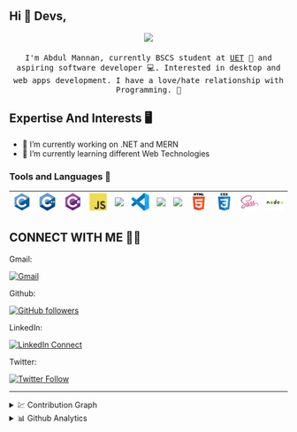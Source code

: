 ## Hi 👋 Devs, 

<p align="center">
  <img src="https://www.elegantthemes.com/blog/wp-content/uploads/2018/04/Best-Code-and-Text-Editors.png" width=200>
  <br><br>
  <samp>
    I'm Abdul Mannan, currently BSCS student at <a href="http://https://www.uet.edu.pk/">UET</a> 🏫 and aspiring software developer 💻. Interested in desktop and web apps development. I have a love/hate relationship with Programming. 🥺
  </samp>
</p>

## Expertise And Interests 🖥️

- 🔭 I’m currently working on .NET and MERN
- 🌱 I’m currently learning different Web Technologies

### Tools and Languages 🚀
| <img src="https://raw.githubusercontent.com/devicons/devicon/master/icons/c/c-original.svg" width=60> | <img src="https://raw.githubusercontent.com/devicons/devicon/master/icons/cplusplus/cplusplus-original.svg" width=60> | <img src="https://raw.githubusercontent.com/devicons/devicon/master/icons/csharp/csharp-original.svg" width=60> | <img src="https://raw.githubusercontent.com/devicons/devicon/master/icons/javascript/javascript-original.svg" width=60> | <img src="https://upload.wikimedia.org/wikipedia/commons/c/cd/Visual_Studio_2017_Logo.svg" width=60> | <img src="https://raw.githubusercontent.com/github/explore/80688e429a7d4ef2fca1e82350fe8e3517d3494d/topics/visual-studio-code/visual-studio-code.png" width=60> | <img src="https://raw.githubusercontent.com/coderjojo/coderjojo/master/img/github.svg" width=60> | <img src="https://www.vectorlogo.zone/logos/git-scm/git-scm-icon.svg" width=60> | <img src="https://raw.githubusercontent.com/devicons/devicon/master/icons/html5/html5-original-wordmark.svg" width=60> | <img src="https://raw.githubusercontent.com/devicons/devicon/master/icons/css3/css3-original-wordmark.svg" width=60> | <img src="https://raw.githubusercontent.com/github/explore/80688e429a7d4ef2fca1e82350fe8e3517d3494d/topics/sass/sass.png" width=60> | <img src="https://raw.githubusercontent.com/devicons/devicon/master/icons/nodejs/nodejs-original-wordmark.svg" width=60> |
|---|---|---|---|---|---|---|---|---|---|---|---|

## CONNECT WITH ME 🤝🏻
Gmail: 

[![Gmail](https://img.shields.io/badge/%20-Send%20Mail-black?color=1b6ee9&label=tanveer6110%40gmail.com&style=for-the-badge)](mailto:tanveer6110@gmail.com?subject=From%20GitHub&body=Hi,%20Found%20you%20from%20GitHub.)
<br>

Github:

[![GitHub followers](https://img.shields.io/github/followers/amannan-123?color=1b6ee9&label=Follow%20amannan-123&style=for-the-badge)](https://www.github.com/amannan-123)
<br>

LinkedIn:

[![LinkedIn Connect](https://img.shields.io/badge/%20-Connect-black?color=1b6ee9&label=Follow%20%40amannan-123&style=for-the-badge)](https://www.linkedin.com/in/amannan-123)
<br>

Twitter:

[![Twitter Follow](https://img.shields.io/twitter/follow/mannang420?color=1b6ee9&style=for-the-badge)](https://twitter.com/intent/follow?original_referer=https%3A%2F%2Fgithub.com%2Fmannang420&screen_name=mannang420)

---

<details>
<summary> 💹 Contribution Graph</summary>
  
[![Abdul Mannan's GitHub Activity Graph](https://github-readme-activity-graph.cyclic.app/graph?username=amannan-123&theme=react-dark)](https://github.com/amannan-123)

</details>

<details>
<summary> 📊 Github Analytics</summary>

<p align="center"> <img src="https://komarev.com/ghpvc/?username=amannan-123&style=flat-square" alt="Abdul Mannan" /> </p>
  
<p align="center">
<a href="#">
<img height="180em" width="45%" src="http://github-stats-readme-chi.vercel.app/api?username=amannan-123&show_icons=true&theme=tokyonight" />
<img height="180em" width="45%" src="http://github-stats-readme-chi.vercel.app/api/top-langs/?username=amannan-123&layout=compact&theme=tokyonight" />
</a>
<img height="300em" width="90%" src="http://github-readme-streak-stats.herokuapp.com?user=amannan-123&theme=tokyonight" />
</p>
  
</details>

